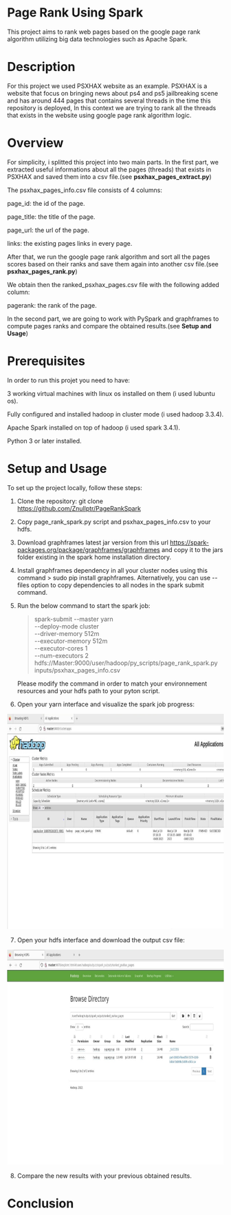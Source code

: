 # Page Rank Using Spark 
This project aims to rank web pages based on the google page rank algorithm utilizing big data technologies such as Apache Spark.

# Description
For this project we used PSXHAX website as an example. PSXHAX is a website that focus on bringing news about ps4 and ps5 jailbreaking scene and has around 444 pages that contains several threads in the time this repository is deployed, In this context we are trying to rank all the threads that exists in the website using google page rank algorithm logic.

# Overview
 For simplicity, i splitted this project into two main parts. In the first part, we extracted useful informations about all the pages (threads) that exists in PSXHAX and saved them into a csv file.(see **psxhax_pages_extract.py**)  

The psxhax_pages_info.csv file consists of 4 columns: 

page_id: the id of the page.  

page_title: the title of the page.  

page_url: the url of the page.  

links: the existing pages links in every page.  

After that, we run the google page rank algorithm and sort all the pages scores based on their ranks and save them again into another csv file.(see **psxhax_pages_rank.py**)  

We obtain then the ranked_psxhax_pages.csv file with the following added column:  

pagerank: the rank of the page.  

In the second part, we are going to work with PySpark and graphframes to compute pages ranks and compare the obtained results.(see **Setup and Usage**)

# Prerequisites

In order to run this projet you need to have:  

 3 working virtual machines with linux os installed on them (i used lubuntu os).  
 
 Fully configured and installed hadoop in cluster mode (i used hadoop 3.3.4).  
 
 Apache Spark installed on top of hadoop (i used spark 3.4.1).  
 
 Python 3 or later installed.  
 

# Setup and Usage
To set up the project locally, follow these steps:  

1) Clone the repository: git clone <https://github.com/Znullptr/PageRankSpark>

2) Copy page_rank_spark.py script and psxhax_pages_info.csv to your hdfs.

3) Download graphframes latest jar version from this url <https://spark-packages.org/package/graphframes/graphframes> and copy it to the jars folder existing in the spark home installation directory.

4) Install graphframes dependency in all your cluster nodes using this command > sudo pip install graphframes. Alternatively, you can use --files option to copy dependencies to all nodes in the spark submit command.

5) Run the below command to start the spark job:
   > spark-submit --master yarn \
    --deploy-mode cluster \
    --driver-memory 512m \
    --executor-memory 512m \
    --executor-cores 1 \
    --num-executors 2 \
    hdfs://Master:9000/user/hadoop/py_scripts/page_rank_spark.py \
    inputs/psxhax_pages_info.csv

   Please modify the command in order to match your environnement resources and your hdfs path to your pyton script.
   
6) Open your yarn interface and visualize the spark job progress:
  <p>
   <img width="800" height="500" src="https://github.com/Znullptr/PageRankSpark/blob/main/images/yarn_interface_output.jpg">
  </p>  

7) Open your hdfs interface and download the output csv file:
  <p>
   <img width="800" height="500" src="https://github.com/Znullptr/PageRankSpark/blob/main/images/hdfs_interface_output.jpg">
    </p>  

8) Compare the new results with your previous obtained results.


# Conclusion
   
